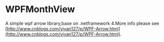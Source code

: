 # WPFMonthView
A simple wpf arrow library,base on .netframework 4.More info please see [http://www.cnblogs.com/yiyan127/p/WPF-Arrow.html](http://www.cnblogs.com/yiyan127/p/WPF-Arrow.html).
